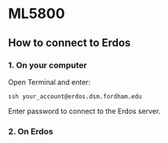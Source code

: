 # ML5800

## How to connect to Erdos

### 1. On your computer
Open Terminal and enter:

`ssh your_account@erdos.dsm.fordham.edu` 

Enter password to connect to the Erdos server.

### 2. On Erdos

